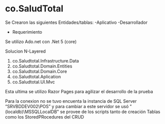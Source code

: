 # co.SaludTotal

Se Crearon las siguientes Entidades/tablas:
-Aplicativo
-Desarrollador
- Requerimiento

Se utilizo Ado.net con .Net 5 (core) 

Solucion N-Layered
1. co.Saludtotal.Infrastructure.Data
2. co.Saludtotal.Domain.Entities
3. co.Saludtotal.Domain.Core
4. co.Saludtotal.Aplication
5. co.Saludtotal.UI.Mvc

Esta ultima se utilizo Razor Pages para agilizar el desarrollo de la prueba


Para la conexion no se tuvo encuenta la instancia de SQL Server “SRVBDDEV002\POS”  y para cambiar a este servidor se usó "(localdb)\\MSSQLLocalDB"
se provee de los scripts tanto de creación Tablas como los StoredPRocedures del CRUD
